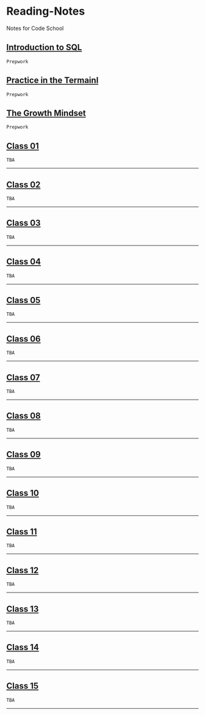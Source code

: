 # Reading-Notes

Notes for Code School

## [Introduction to SQL](Prepwork/introsql.md)
```
Prepwork
```

## [Practice in the Termainl](Prepwork/terminal.md)
```
Prepwork
```

## [The Growth Mindset](Prepwork/growthmindset.md)
```
Prepwork
```

## [Class 01](Class01/classnotes_01.md)
```
TBA
```

---

## [Class 02](Class02/classnotes_02.md)
```
TBA
```

---

## [Class 03](Class03/classnotes_03.md)
```
TBA
```

---

## [Class 04](Class04/classnotes_04.md)
```
TBA
```

---

## [Class 05](Class05/classnotes_05.md)
```
TBA
```

---

## [Class 06](Class06/classnotes_06.md)
```
TBA
```

---

## [Class 07](Class07/classnotes_07.md)
```
TBA
```

---

## [Class 08](Class08/classnotes_08.md)
```
TBA
```

---

## [Class 09](Class09/classnotes_09.md)
```
TBA
```

---

## [Class 10](Class10/classnotes_10.md)
```
TBA
```

---

## [Class 11](Class11/classnotes_11.md)
```
TBA
```

---

## [Class 12](Class12/classnotes_12.md)
```
TBA
```

---

## [Class 13](Class13/classnotes_13.md)
```
TBA
```

---

## [Class 14](Class14/classnotes_14.md)
```
TBA
```

---

## [Class 15](Class15/classnotes_15.md)
```
TBA
```

---